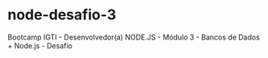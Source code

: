 # node-desafio-3
Bootcamp IGTI - Desenvolvedor(a) NODE.JS - Módulo 3 - Bancos de Dados + Node.js - Desafio
